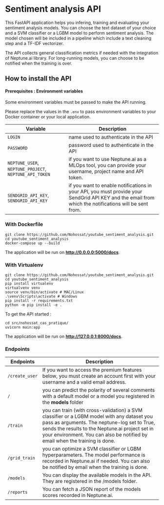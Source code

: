 # Sentiment analysis API

This FastAPI application helps you infering, training and evaluating your sentiment analysis models.
You can choose the text dataset of your choice and a SVM classifier or a LGBM model to perform sentiment analysis.
The model chosen will be included in a pipeline which include a text cleaning step and a TF-IDF vectorizer.

The API collects general classification metrics if needed with the integration of Neptune.ai library.
For long-running models, you can choose to be notified when the training is over.


## How to install the API

#### Prerequisites : Environment variables

Some environment variables must be passed to make the API running.

Please replace the values in the `.env` to pass environment variables to your Docker container or your local application.

| Variable | Description |
|---------|------------|
|`LOGIN`| name used to authenticate in the API |
|`PASSWORD`| password used to authenticate in the API |
|`NEPTUNE_USER`, `NEPTUNE_PROJECT`, `NEPTUNE_API_TOKEN` | if you want to use Neptune.ai as a MLOps tool, you can provide your username, project name and API token.|
|`SENDGRID_API_KEY`, `SENDGRID_API_KEY`| if you want to enable notifications in your API, you must provide your SendGrid API KEY and the email from which the notifications will be sent from. |


### With Dockerfile

```
git clone https://github.com/Nohossat/youtube_sentiment_analysis.git
cd youtube_sentiment_analysis
docker-compose up --build
```

The application will be run on **http://0.0.0.0:5000/docs**.

### With Virtualenv

```shell
git clone https://github.com/Nohossat/youtube_sentiment_analysis.git
cd youtube_sentiment_analysis
pip install virtualenv
virtualvenv venv
source venv/bin/activate # MAC/Linux
.\venv\Scripts\activate # Windows
pip install -r requirements.txt
python -m pip install -e .
```

To get the API started :

```
cd src/nohossat_cas_pratique/
uvicorn main:app
```

The application will be run on **http://127.0.0.1:8000/docs**.

### Endpoints

|Endpoints| Description|
|---------|------------|
|`/create_user`| If you want to access the premium features below, you must create an account first with your username and a valid email address.|
|`/`| you can predict the polarity of several comments with a default model or a model you registered in the **models** folder|
|`/train`| you can train (with cross-validation) a SVM classifier or a LGBM model with any dataset you pass as arguments. The neptune-log set to True, sends the results to the Neptune.ai project set in your environment. You can also be notified by email when the training is done.|
|`/grid_train`| you can optimize a SVM classifier or LGBM hyperparameters. The model performance is recorded in Neptune.ai if needed. You can also be notified by email when the training is done.|
|`/models`| You can display the available models in the API. They are registered in the /models folder.|
|`/reports`| You can fetch a JSON report of the models scores recorded in Neptune.ai.|

